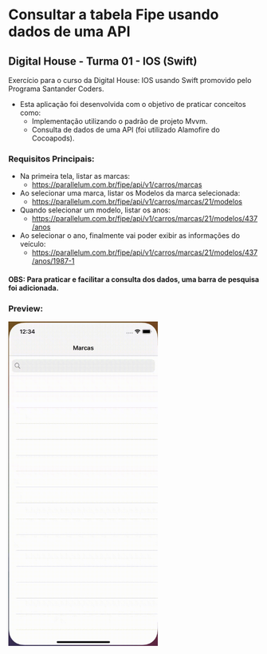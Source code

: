 # Consultar a tabela Fipe usando dados de uma API
## Digital House - Turma 01 - IOS (Swift)

Exercício para o curso da Digital House: IOS usando Swift promovido pelo Programa Santander Coders.<br />

* Esta aplicação foi desenvolvida com o objetivo de praticar conceitos como:
    - Implementação utilizando o padrão de projeto Mvvm.
    - Consulta de dados de uma API (foi utilizado Alamofire do Cocoapods). 


### Requisitos Principais:

* Na primeira tela, listar as marcas: 
    - https://parallelum.com.br/fipe/api/v1/carros/marcas
* Ao selecionar uma marca, listar os Modelos da marca selecionada: 
    - https://parallelum.com.br/fipe/api/v1/carros/marcas/21/modelos
* Quando selecionar um modelo, listar os anos: 
    - https://parallelum.com.br/fipe/api/v1/carros/marcas/21/modelos/437/anos
* Ao selecionar o ano, finalmente vai poder exibir as informações do veículo: 
    - https://parallelum.com.br/fipe/api/v1/carros/marcas/21/modelos/437/anos/1987-1


#### OBS: Para praticar e facilitar a consulta dos dados, uma barra de pesquisa foi adicionada. 

### Preview: <br>
<img src="https://github.com/joorgeroberto/DesafioMvvmFipe/blob/main/appVideo.gif" width="300" />
